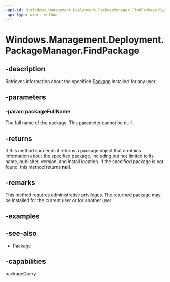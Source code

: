 ```yaml
---
-api-id: M:Windows.Management.Deployment.PackageManager.FindPackage(System.String)
-api-type: winrt method
---
```


<!-- Method syntax
public Windows.ApplicationModel.Package FindPackage(System.String packageFullName)
-->

# Windows.Management.Deployment.PackageManager.FindPackage

## -description
Retrieves information about the specified [Package](https://docs.microsoft.com/uwp/api/windows.applicationmodel.package) installed for any user.

## -parameters
### -param packageFullName
The full name of the package. This parameter cannot be null.

## -returns
If this method succeeds it returns a package object that contains information about the specified package, including but not limited to its name, publisher, version, and install location. If the specified package is not found, this method returns **null**.

## -remarks
This method requires administrative privileges. The returned package may be installed for the current user or for another user.

## -examples

## -see-also

- [Package](https://docs.microsoft.com/uwp/api/windows.applicationmodel.package)

## -capabilities
packageQuery
